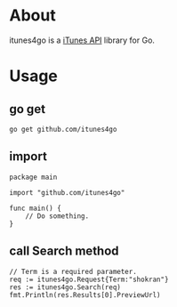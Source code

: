 # About
itunes4go is a [iTunes API](http://www.apple.com/itunes/affiliates/resources/documentation/itunes-store-web-service-search-api.html) library for Go.  

# Usage
## go get
`go get github.com/itunes4go`

## import
```
package main

import "github.com/itunes4go"

func main() {
    // Do something.
}
```

## call Search method

```
// Term is a required parameter.
req := itunes4go.Request{Term:"shokran"}
res := itunes4go.Search(req)
fmt.Println(res.Results[0].PreviewUrl)
```
